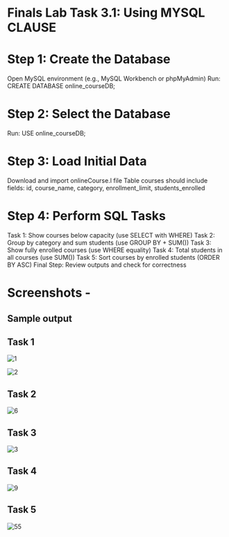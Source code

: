 # Finals Lab Task 3.1: Using MYSQL CLAUSE
    
# Step 1: Create the Database
Open MySQL environment (e.g., MySQL Workbench or phpMyAdmin)
Run: CREATE DATABASE online_courseDB;

# Step 2: Select the Database
Run: USE online_courseDB;

# Step 3: Load Initial Data
Download and import onlineCourse.l file
Table courses should include fields: id, course_name, category, enrollment_limit, students_enrolled

# Step 4: Perform SQL Tasks
Task 1: Show courses below capacity (use SELECT with WHERE)
Task 2: Group by category and sum students (use GROUP BY + SUM())
Task 3: Show fully enrolled courses (use WHERE equality)
Task 4: Total students in all courses (use SUM())
Task 5: Sort courses by enrolled students (ORDER BY ASC)
Final Step: Review outputs and check for correctness

# Screenshots - 

## Sample output

## Task 1
![1](https://github.com/user-attachments/assets/d29a95c2-6ca8-4cd5-a1d2-68e24ea27a75)

![2](https://github.com/user-attachments/assets/56833e94-5327-4cc7-b70e-4bdd39348189)

## Task 2

![6](https://github.com/user-attachments/assets/5da445b9-e6b6-403c-8161-5c0ce8ead6a1)

## Task 3

![3](https://github.com/user-attachments/assets/a3aa7acc-7387-49ea-bfbb-1fd8944907ab)

## Task 4

![9](https://github.com/user-attachments/assets/f74dd102-832c-4eff-961d-82447e6c02a0)

## Task 5

![55](https://github.com/user-attachments/assets/9e6e42b1-e5b0-4743-8ed6-9b4420a9da0a)


